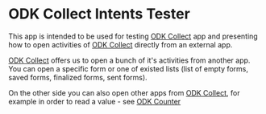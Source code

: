 # ODK Collect Intents Tester

This app is intended to be used for testing [ODK Collect](https://github.com/opendatakit/collect) app and presenting how to open activities of [ODK Collect](https://github.com/opendatakit/collect) directly from an external app.

[ODK Collect](https://github.com/opendatakit/collect) offers us to open a bunch of it's activities from another app. 
You can open a specific form or one of existed lists (list of empty forms, saved forms, finalized forms, sent forms).




On the other side you can also open other apps from [ODK Collect](https://github.com/opendatakit/collect), for example in order to read a value - see [ODK Counter](https://github.com/opendatakit/counter) 
